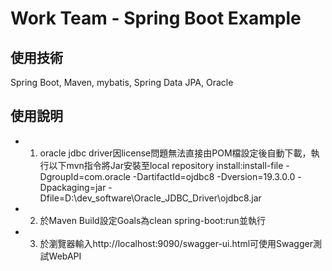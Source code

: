 # Work Team - Spring Boot Example

## 使用技術
Spring Boot, Maven, mybatis, Spring Data JPA, Oracle

## 使用說明
* 1. oracle jdbc driver因license問題無法直接由POM檔設定後自動下載，執行以下mvn指令將Jar安裝至local repository
install:install-file -DgroupId=com.oracle -DartifactId=ojdbc8 -Dversion=19.3.0.0 -Dpackaging=jar -Dfile=D:\dev_software\Oracle_JDBC_Driver\ojdbc8.jar

* 2. 於Maven Build設定Goals為clean spring-boot:run並執行

* 3. 於瀏覽器輸入http://localhost:9090/swagger-ui.html可使用Swagger測試WebAPI
